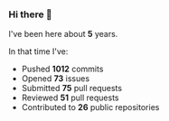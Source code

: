 ### Hi there 👋

I've been here about **5** years.

In that time I've:

- Pushed **1012** commits
- Opened **73** issues
- Submitted **75** pull requests
- Reviewed **51** pull requests
- Contributed to **26** public repositories

<!-- ![My scrobbles](https://lastfm-recently-played.vercel.app/api?user=dotdub) -->
